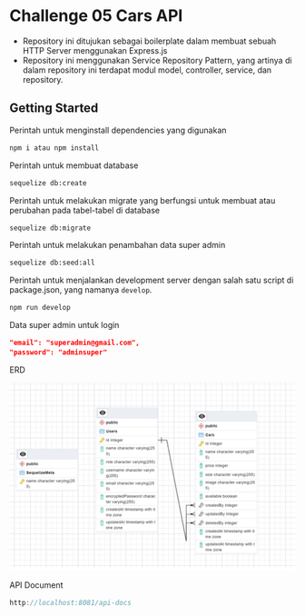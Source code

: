 # Challenge 05 Cars API

- Repository ini ditujukan sebagai boilerplate dalam membuat sebuah HTTP Server menggunakan Express.js
  <br />
- Repository ini menggunakan Service Repository Pattern, yang artinya di dalam repository ini terdapat modul model, controller, service, dan repository.

## Getting Started

Perintah untuk menginstall dependencies yang digunakan

```sh
npm i atau npm install
```

Perintah untuk membuat database

```sh
sequelize db:create
```

Perintah untuk melakukan migrate yang berfungsi untuk membuat atau perubahan pada tabel-tabel di database

```sh
sequelize db:migrate
```

Perintah untuk melakukan penambahan data super admin

```sh
sequelize db:seed:all
```

Perintah untuk menjalankan development server dengan salah satu script di package.json, yang namanya `develop`.

```sh
npm run develop
```

Data super admin untuk login

```json
"email": "superadmin@gmail.com",
"password": "adminsuper"
```


ERD

![image.png](ERD.png)


API Document

```js
http://localhost:8081/api-docs
```
